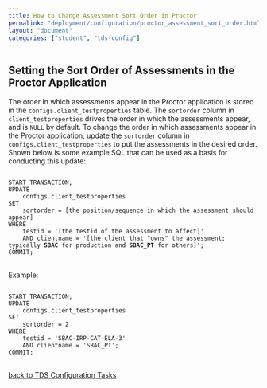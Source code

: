 ```yaml
---
title: How to Change Assessment Sort Order in Proctor
permalink: "deployment/configuration/proctor_assessment_sort_order.html"
layout: "document"
categories: ["student", "tds-config"]
---
```


## Setting the Sort Order of Assessments in the Proctor Application
The order in which assessments appear in the Proctor application is stored in the `configs.client_testproperties` table.  The `sortorder` column in `client_testproperties` drives the order in which the assessments appear, and is `NULL` by default.  To change the order in which assessments appear in the Proctor application, update the `sortorder` column in `configs.client_testproperties` to put the assessments in the desired order.  Shown below is some example SQL that can be used as a basis for conducting this update:

<div class="highlighter-rouge">
<pre class="highlight">
<code>
START TRANSACTION;
UPDATE
    configs.client_testproperties
SET
    sortorder = [<span class="placeholder">the position/sequence in which the assessment should appear</span>]
WHERE
    testid = '[<span class="placeholder">the testid of the assessment to affect</span>]'
    AND clientname = '[<span class="placeholder">the client that "owns" the assessment; typically <strong>SBAC</strong> for production and <strong>SBAC_PT</strong> for others</span>]';
COMMIT;
</code>
</pre>
</div>

Example:

<div class="highlighter-rouge">
<pre class="highlight">
<code>
START TRANSACTION;
UPDATE
    configs.client_testproperties
SET
    sortorder = <span class="placeholder-example">2</span>
WHERE
    testid = '<span class="placeholder-example">SBAC-IRP-CAT-ELA-3</span>'
    AND clientname = '<span class="placeholder-example">SBAC_PT</span>';
COMMIT;
</code>
</pre>
</div>

[back to TDS Configuration Tasks](index.html)